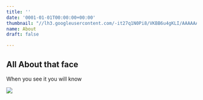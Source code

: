 ```yaml
---
title: ''
date: '0001-01-01T00:00:00+00:00'
thumbnail: "//lh3.googleusercontent.com/-it27q1N0Pi8/VKBB6u4gKLI/AAAAAAAAJVw/pBxtmS9HAB0cUfgplnxaWgJOcsgi5N6ogCCo/s400-c-Ic42/3c5b1150-c5c6-4ea1-9225-a4d3061725d5"
name: About
draft: false

---
```

## All About that face

When you see it you will know

![](//lh3.googleusercontent.com/-it27q1N0Pi8/VKBB6u4gKLI/AAAAAAAAJVw/pBxtmS9HAB0cUfgplnxaWgJOcsgi5N6ogCCo/s800-Ic42/3c5b1150-c5c6-4ea1-9225-a4d3061725d5)
